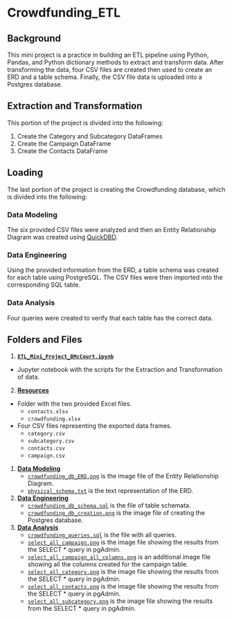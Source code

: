 # Crowdfunding_ETL

## Background
This mini project is a practice in building an ETL pipeline using Python, Pandas, and Python dictionary methods to extract and transform data. After transforming the data,  four CSV files are created then used to create an ERD and a table schema. Finally, the CSV file data is uploaded into a Postgres database.

## Extraction and Transformation
This portion of the project is divided into the following:

1. Create the Category and Subcategory DataFrames
2. Create the Campaign DataFrame
3. Create the Contacts DataFrame

## Loading
The last portion of the project is creating the Crowdfunding database, which is divided into the following:

### Data Modeling
The six provided CSV files were analyzed and then an Entity Relationship Diagram was created using [QuickDBD](http://www.quickdatabasediagrams.com/).

### Data Engineering
Using the provided information from the ERD, a table schema was created for each table using PostgreSQL.  The CSV files were then imported into the corresponding SQL table.

### Data Analysis
Four queries were created to verify that each table has the correct data.

## Folders and Files
1. **[`ETL_Mini_Project_BMcCourt.ipynb`](https://github.com/blmccourt/Crowdfunding_ETL/blob/main/ETL_Mini_Project_BMcCourt.ipynb)**
- Jupyter notebook with the scripts for the Extraction and Transformation of data.
2. **[Resources](https://github.com/blmccourt/Crowdfunding_ETL/tree/main/Resources)**
- Folder with the two provided Excel files.
  - `contacts.xlsx`
  - `crowdfunding.xlsx`
- Four CSV files representing the exported data frames.
  - `category.csv`
  - `subcategory.csv`
  - `contacts.csv`
  - `campaign.csv`
1. **[Data Modeling](https://github.com/blmccourt/Crowdfunding_ETL/tree/main/Data%20Modeling)**
   - [`crowdfunding_db_ERD.png`](https://github.com/blmccourt/Crowdfunding_ETL/blob/main/Data%20Modeling/crowdfunding_db_ERD.png) is the image file of the Entity Relationship Diagram.
   - [`physical_schema.txt`](https://github.com/blmccourt/Crowdfunding_ETL/blob/main/Data%20Modeling/physical_schema.txt) is the text representation of the ERD.
2. **[Data Engineering](https://github.com/blmccourt/Crowdfunding_ETL/tree/main/Data%20Engineering)**
   - [`crowdfunding_db_schema.sql`](https://github.com/blmccourt/Crowdfunding_ETL/blob/main/Data%20Engineering/crowdfunding_db_schema.sql) is the file of table schemata.
   - [`crowdfunding_db_creation.png`](https://github.com/blmccourt/Crowdfunding_ETL/blob/main/Data%20Engineering/crowdfunding_db_creation.png) is the image file of creating the Postgres database.
3. **[Data Analysis](https://github.com/blmccourt/Crowdfunding_ETL/tree/main/Data%20Analysis)**
   - [`crowdfunding_queries.sql`](https://github.com/blmccourt/Crowdfunding_ETL/blob/main/Data%20Analysis/crowdfunding_queries.sql) is the file with all queries.
   - [`select_all_campaign.png`](https://github.com/blmccourt/Crowdfunding_ETL/blob/main/Data%20Analysis/select_all_campaign.png) is the image file showing the results from the SELECT * query in pgAdmin.
   - [`select_all_campaign_all_columns.png`](https://github.com/blmccourt/Crowdfunding_ETL/blob/main/Data%20Analysis/select_all_campaign_all_columns.png) is an additional image file showing all the columns created for the campaign table.
   - [`select_all_category.png`](https://github.com/blmccourt/Crowdfunding_ETL/blob/main/Data%20Analysis/select_all_category.png) is the image file showing the results from the SELECT * query in pgAdmin.
   - [`select_all_contacts.png`](https://github.com/blmccourt/Crowdfunding_ETL/blob/main/Data%20Analysis/select_all_contacts.png) is the image file showing the results from the SELECT * query in pgAdmin.
   - [`select_all_subcategory.png`](https://github.com/blmccourt/Crowdfunding_ETL/blob/main/Data%20Analysis/select_all_subcategory.png) is the image file showing the results from the SELECT * query in pgAdmin.